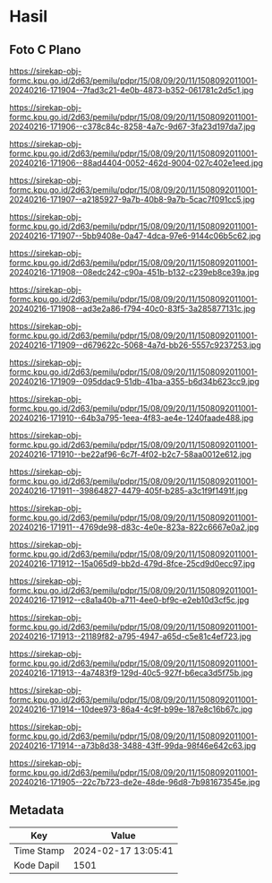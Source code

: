 # Hasil

## Foto C Plano

https://sirekap-obj-formc.kpu.go.id/2d63/pemilu/pdpr/15/08/09/20/11/1508092011001-20240216-171904--7fad3c21-4e0b-4873-b352-061781c2d5c1.jpg

https://sirekap-obj-formc.kpu.go.id/2d63/pemilu/pdpr/15/08/09/20/11/1508092011001-20240216-171906--c378c84c-8258-4a7c-9d67-3fa23d197da7.jpg

https://sirekap-obj-formc.kpu.go.id/2d63/pemilu/pdpr/15/08/09/20/11/1508092011001-20240216-171906--88ad4404-0052-462d-9004-027c402e1eed.jpg

https://sirekap-obj-formc.kpu.go.id/2d63/pemilu/pdpr/15/08/09/20/11/1508092011001-20240216-171907--a2185927-9a7b-40b8-9a7b-5cac7f091cc5.jpg

https://sirekap-obj-formc.kpu.go.id/2d63/pemilu/pdpr/15/08/09/20/11/1508092011001-20240216-171907--5bb9408e-0a47-4dca-97e6-9144c06b5c62.jpg

https://sirekap-obj-formc.kpu.go.id/2d63/pemilu/pdpr/15/08/09/20/11/1508092011001-20240216-171908--08edc242-c90a-451b-b132-c239eb8ce39a.jpg

https://sirekap-obj-formc.kpu.go.id/2d63/pemilu/pdpr/15/08/09/20/11/1508092011001-20240216-171908--ad3e2a86-f794-40c0-83f5-3a285877131c.jpg

https://sirekap-obj-formc.kpu.go.id/2d63/pemilu/pdpr/15/08/09/20/11/1508092011001-20240216-171909--d679622c-5068-4a7d-bb26-5557c9237253.jpg

https://sirekap-obj-formc.kpu.go.id/2d63/pemilu/pdpr/15/08/09/20/11/1508092011001-20240216-171909--095ddac9-51db-41ba-a355-b6d34b623cc9.jpg

https://sirekap-obj-formc.kpu.go.id/2d63/pemilu/pdpr/15/08/09/20/11/1508092011001-20240216-171910--64b3a795-1eea-4f83-ae4e-1240faade488.jpg

https://sirekap-obj-formc.kpu.go.id/2d63/pemilu/pdpr/15/08/09/20/11/1508092011001-20240216-171910--be22af96-6c7f-4f02-b2c7-58aa0012e612.jpg

https://sirekap-obj-formc.kpu.go.id/2d63/pemilu/pdpr/15/08/09/20/11/1508092011001-20240216-171911--39864827-4479-405f-b285-a3c1f9f1491f.jpg

https://sirekap-obj-formc.kpu.go.id/2d63/pemilu/pdpr/15/08/09/20/11/1508092011001-20240216-171911--4769de98-d83c-4e0e-823a-822c6667e0a2.jpg

https://sirekap-obj-formc.kpu.go.id/2d63/pemilu/pdpr/15/08/09/20/11/1508092011001-20240216-171912--15a065d9-bb2d-479d-8fce-25cd9d0ecc97.jpg

https://sirekap-obj-formc.kpu.go.id/2d63/pemilu/pdpr/15/08/09/20/11/1508092011001-20240216-171912--c8a1a40b-a711-4ee0-bf9c-e2eb10d3cf5c.jpg

https://sirekap-obj-formc.kpu.go.id/2d63/pemilu/pdpr/15/08/09/20/11/1508092011001-20240216-171913--21189f82-a795-4947-a65d-c5e81c4ef723.jpg

https://sirekap-obj-formc.kpu.go.id/2d63/pemilu/pdpr/15/08/09/20/11/1508092011001-20240216-171913--4a7483f9-129d-40c5-927f-b6eca3d5f75b.jpg

https://sirekap-obj-formc.kpu.go.id/2d63/pemilu/pdpr/15/08/09/20/11/1508092011001-20240216-171914--10dee973-86a4-4c9f-b99e-187e8c16b67c.jpg

https://sirekap-obj-formc.kpu.go.id/2d63/pemilu/pdpr/15/08/09/20/11/1508092011001-20240216-171914--a73b8d38-3488-43ff-99da-98f46e642c63.jpg

https://sirekap-obj-formc.kpu.go.id/2d63/pemilu/pdpr/15/08/09/20/11/1508092011001-20240216-171905--22c7b723-de2e-48de-96d8-7b981673545e.jpg


## Metadata

| Key        | Value               |
| ---------- | ------------------- |
| Time Stamp | 2024-02-17 13:05:41 |
| Kode Dapil | 1501                |



